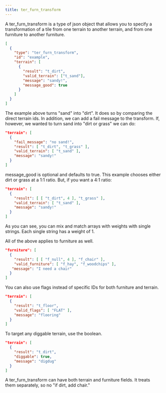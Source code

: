 ```yaml
---
title: ter_furn_transform
---
```


A ter_furn_transform is a type of json object that allows you to specify a transformation of a tile
from one terrain to another terrain, and from one furniture to another furniture.

```json
[
  {
    "type": "ter_furn_transform",
    "id": "example",
    "terrain": [
      {
        "result": "t_dirt",
        "valid_terrain": ["t_sand"],
        "message": "sandy!",
        "message_good": true
      }
    ]
  }
]
```

The example above turns "sand" into "dirt". It does so by comparing the direct terrain ids. In
addition, we can add a fail message to the transform. If, however, we wanted to turn sand into "dirt
or grass" we can do:

```json
"terrain": [
  {
    "fail_message": "no sand!",
    "result": [ "t_dirt", "t_grass" ],
    "valid_terrain": [ "t_sand" ],
    "message": "sandy!"
  }
]
```

message_good is optional and defaults to true. This example chooses either dirt or grass at a 1:1
ratio. But, if you want a 4:1 ratio:

```json
"terrain": [
  {
    "result": [ [ "t_dirt", 4 ], "t_grass" ],
    "valid_terrain": [ "t_sand" ],
    "message": "sandy!"
  }
]
```

As you can see, you can mix and match arrays with weights with single strings. Each single string
has a weight of 1.

All of the above applies to furniture as well.

```json
"furniture": [
  {
    "result": [ [ "f_null", 4 ], "f_chair" ],
    "valid_furniture": [ "f_hay", "f_woodchips" ],
   "message": "I need a chair"
  }
]
```

You can also use flags instead of specific IDs for both furniture and terrain.

```json
"terrain": [
  {
    "result": "t_floor",
    "valid_flags": [ "FLAT" ],
    "message": "flooring"
  }
]
```

To target any diggable terrain, use the boolean.
```json
"terrain": [
  {
    "result": "t_dirt",
    "diggable": true,
    "message": "digdug"
  }
]
```

A ter_furn_transform can have both terrain and furniture fields. It treats them separately, so no
"if dirt, add chair."
